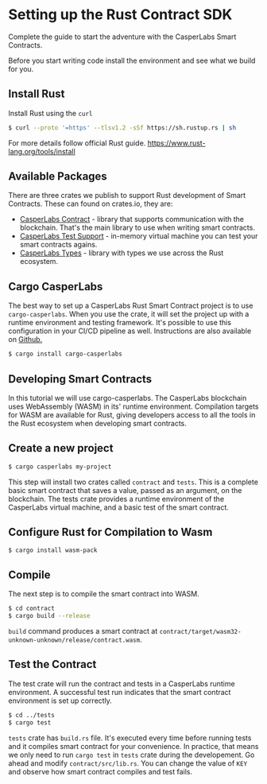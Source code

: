 # Setting up the Rust Contract SDK
Complete the guide to start the adventure with the CasperLabs Smart Contracts.

Before you start writing code install the environment and see what we build for you.

## Install Rust
Install Rust using the `curl`
```bash
$ curl --proto '=https' --tlsv1.2 -sSf https://sh.rustup.rs | sh
```
For more details follow official Rust guide. https://www.rust-lang.org/tools/install

## Available Packages
There are three crates we publish to support Rust development of Smart Contracts. These can found on crates.io, they are:
* [CasperLabs Contract](https://crates.io/crates/casperlabs-contract) - library that supports communication with the blockchain. That's the main library to use when writing smart contracts.
* [CasperLabs Test Support](https://crates.io/crates/casperlabs-engine-test-support) - in-memory virtual machine you can test your smart contracts agains.
* [CasperLabs Types](https://crates.io/crates/casperlabs-types) - library with types we use across the Rust ecosystem.


## Cargo CasperLabs
The best way to set up a CasperLabs Rust Smart Contract project is to use `cargo-casperlabs`.  When you use the crate, it will set the project up with a runtime environment and testing framework. It's possible to use this configuration in your CI/CD pipeline as well. Instructions are also available on [Github.](https://github.com/CasperLabs/CasperLabs/tree/master/execution-engine/cargo-casperlabs)
```bash
$ cargo install cargo-casperlabs
```


## Developing Smart Contracts
In this tutorial we will use cargo-casperlabs. The CasperLabs blockchain uses WebAssembly (WASM) in its' runtime environment.  Compilation targets for WASM are available for Rust, giving developers access to all the tools in the Rust ecosystem when developing smart contracts.

## Create a new project

```bash
$ cargo casperlabs my-project
```
This step will install two crates called `contract` and `tests`. This is a complete basic smart contract that saves a value, passed as an argument, on the blockchain. The tests crate provides a runtime environment of the CasperLabs virtual machine, and a basic test of the smart contract.

## Configure Rust for Compilation to Wasm

    $ cargo install wasm-pack

## Compile
The next step is to compile the smart contract into WASM. 
```bash
$ cd contract
$ cargo build --release
```
`build` command produces a smart contract at `contract/target/wasm32-unknown-unknown/release/contract.wasm`. 

## Test the Contract
The test crate will run the contract and tests in a CasperLabs runtime environment.  A successful test run indicates that the smart contract environment is set up correctly.

```bash
$ cd ../tests
$ cargo test
```
`tests` crate has `build.rs` file. It's executed every time before running tests and it compiles smart contract for your convenience. In practice, that means we only need to run `cargo test` in `tests` crate during the developement. Go ahead and modify `contract/src/lib.rs`. You can change the value of `KEY` and observe how smart contract compiles and test fails.


